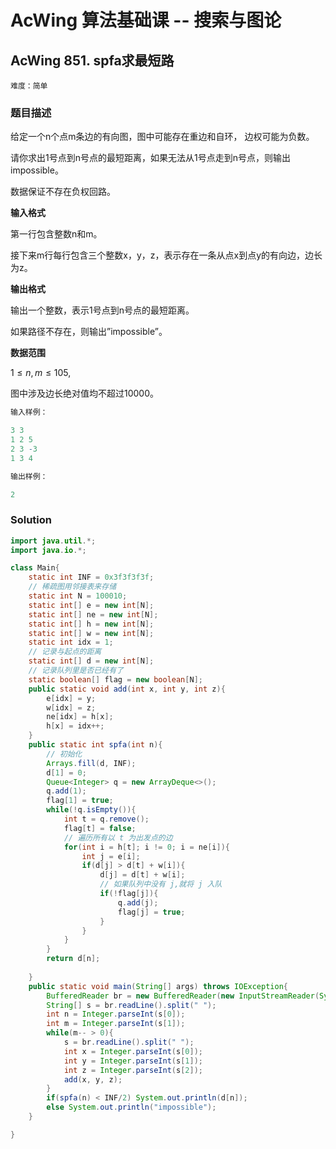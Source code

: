 # AcWing 算法基础课 -- 搜索与图论

## AcWing 851. spfa求最短路

`难度：简单`

### 题目描述

给定一个n个点m条边的有向图，图中可能存在重边和自环， 边权可能为负数。

请你求出1号点到n号点的最短距离，如果无法从1号点走到n号点，则输出impossible。

数据保证不存在负权回路。

**输入格式**

第一行包含整数n和m。

接下来m行每行包含三个整数x，y，z，表示存在一条从点x到点y的有向边，边长为z。

**输出格式**

输出一个整数，表示1号点到n号点的最短距离。

如果路径不存在，则输出”impossible”。

**数据范围**

$1≤n,m≤105,$

图中涉及边长绝对值均不超过10000。

```r
输入样例：

3 3
1 2 5
2 3 -3
1 3 4

输出样例：

2
```

### Solution

```java
import java.util.*;
import java.io.*;

class Main{
    static int INF = 0x3f3f3f3f;
    // 稀疏图用邻接表来存储
    static int N = 100010;
    static int[] e = new int[N];
    static int[] ne = new int[N];
    static int[] h = new int[N];
    static int[] w = new int[N];
    static int idx = 1;
    // 记录与起点的距离
    static int[] d = new int[N];
    // 记录队列里是否已经有了
    static boolean[] flag = new boolean[N];
    public static void add(int x, int y, int z){
        e[idx] = y;
        w[idx] = z;
        ne[idx] = h[x];
        h[x] = idx++;
    }
    public static int spfa(int n){
        // 初始化
        Arrays.fill(d, INF);
        d[1] = 0;
        Queue<Integer> q = new ArrayDeque<>();
        q.add(1);
        flag[1] = true;
        while(!q.isEmpty()){
            int t = q.remove();
            flag[t] = false;
            // 遍历所有以 t 为出发点的边
            for(int i = h[t]; i != 0; i = ne[i]){
                int j = e[i];
                if(d[j] > d[t] + w[i]){
                    d[j] = d[t] + w[i];
                    // 如果队列中没有 j,就将 j 入队
                    if(!flag[j]){
                        q.add(j);
                        flag[j] = true;
                    }
                }
            }
        }
        return d[n];
        
    }
    public static void main(String[] args) throws IOException{
        BufferedReader br = new BufferedReader(new InputStreamReader(System.in));
        String[] s = br.readLine().split(" ");
        int n = Integer.parseInt(s[0]);
        int m = Integer.parseInt(s[1]);
        while(m-- > 0){
            s = br.readLine().split(" ");
            int x = Integer.parseInt(s[0]);
            int y = Integer.parseInt(s[1]);
            int z = Integer.parseInt(s[2]);
            add(x, y, z);
        }
        if(spfa(n) < INF/2) System.out.println(d[n]);
        else System.out.println("impossible");
    }

}
```